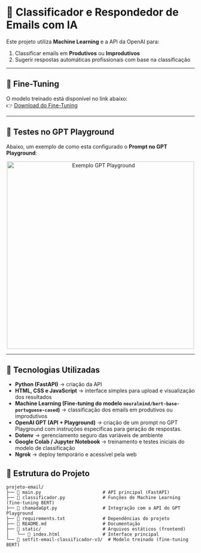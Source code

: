 # 📧 Classificador e Respondedor de Emails com IA

Este projeto utiliza **Machine Learning** e a API da OpenAI para:  
1. Classificar emails em **Produtivos** ou **Improdutivos**  
2. Sugerir respostas automáticas profissionais com base na classificação  

---

## 🔗 Fine-Tuning
O modelo treinado está disponível no link abaixo:  
👉 [Download do Fine-Tuning](https://drive.google.com/file/d/1RHdZV7XFlJ099vif1Wu0-ucRQqRakmmn/view?usp=sharing)

---

## 🧪 Testes no GPT Playground
Abaixo, um exemplo de como esta configurado o **Prompt no GPT Playground**:  

<p align="center">
  <img width="500" alt="Exemplo GPT Playground" src="https://github.com/user-attachments/assets/1974a860-a0d6-40ae-bbd0-c28a8f679981" />
</p>

---

## 🚀 Tecnologias Utilizadas
- **Python (FastAPI)** → criação da API  
- **HTML, CSS e JavaScript** → interface simples para upload e visualização dos resultados  
- **Machine Learning (Fine-tuning do modelo `neuralmind/bert-base-portuguese-cased`)** → classificação dos emails em produtivos ou improdutivos  
- **OpenAI GPT (API + Playground)** → criação de um prompt no GPT Playground com instruções específicas para geração de respostas.
- **Dotenv** → gerenciamento seguro das variáveis de ambiente  
- **Google Colab / Jupyter Notebook** → treinamento e testes iniciais do modelo de classificação  
- **Ngrok** → deploy temporário e acessível pela web



## 📂 Estrutura do Projeto

```text
projeto-email/
├── 📄 main.py                       # API principal (FastAPI)
├── 📄 classificador.py              # Funções de Machine Learning (fine-tuning BERT)
├── 📄 chamadaGpt.py                 # Integração com a API do GPT Playground
├── 📄 requirements.txt              # Dependências do projeto
├── 📄 README.md                     # Documentação
├── 📁 static/                       # Arquivos estáticos (frontend)
│   └── 📄 index.html                # Interface principal
└── 📁 setfit-email-classificador-v3/  # Modelo treinado (fine-tuning BERT)

